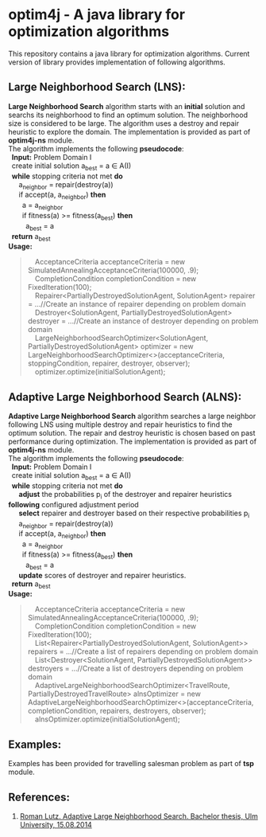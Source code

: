 # optim4j - A java library for optimization algorithms
This repository contains a java library for optimization algorithms. Current version of library provides implementation of following algorithms.
## Large Neighborhood Search (LNS): 
**Large Neighborhood Search** algorithm starts with an **initial** solution and searchs its neighborhood to find an optimum solution. The neighborhood size is considered to be large. The algorithm uses a destroy and repair heuristic to explore the domain. The implementation is provided as part of **optim4j-ns** module.
<br/>The algorithm implements the following **pseudocode**:
<br/>&ensp;**Input:** Problem Domain I
<br/>&ensp;create initial solution a<sub>best</sub> = a ∈ A(I)
<br/>&ensp;**while** stopping criteria not met **do**
<br/>&ensp;&ensp;&ensp;a<sub>neighbor</sub> = repair(destroy(a))
<br/>&ensp;&ensp;&ensp;if accept(a, a<sub>neighbor</sub>) **then**
<br/>&ensp;&ensp;&ensp;&ensp;a = a<sub>neighbor</sub>
<br/>&ensp;&ensp;&ensp;&ensp;if fitness(a) >= fitness(a<sub>best</sub>) **then**
<br/>&ensp;&ensp;&ensp;&ensp;&ensp;a<sub>best</sub> = a
<br/>&ensp;**return** a<sub>best</sub>
<br/>**Usage:**
>&ensp;&ensp;AcceptanceCriteria acceptanceCriteria = new SimulatedAnnealingAcceptanceCriteria(100000, .9);
<br/>&ensp;&ensp;CompletionCondition completionCondition = new FixedIteration(100);
<br/>&ensp;&ensp;Repairer<PartiallyDestroyedSolutionAgent, SolutionAgent> repairer = ...//Create an instance of repairer depending on problem domain
<br/>&ensp;&ensp;Destroyer<SolutionAgent, PartiallyDestroyedSolutionAgent> destroyer = ...//Create an instance of destroyer depending on problem domain
<br/>&ensp;&ensp;LargeNeighborhoodSearchOptimizer<SolutionAgent, PartiallyDestroyedSolutionAgent> optimizer = new LargeNeighborhoodSearchOptimizer<>(acceptanceCriteria, stoppingCondition, repairer, destroyer, observer);
<br/>&ensp;&ensp;optimizer.optimize(initialSolutionAgent);
## Adaptive Large Neighborhood Search (ALNS):
**Adaptive Large Neighborhood Search** algorithm searches a large neighbor following LNS using multiple destroy and repair heuristics to find the optimum solution. The repair and destroy heuristic is chosen based on past performance during optimization. The implementation is provided as part of **optim4j-ns** module.
<br/>The algorithm implements the following **pseudocode**:
<br/>&ensp;**Input:** Problem Domain I
<br/>&ensp;create initial solution a<sub>best</sub> = a ∈ A(I)
<br/>&ensp;**while** stopping criteria not met **do**
<br/>&ensp;&ensp;&ensp;**adjust** the probabilities p<sub>i</sub> of the destroyer and repairer heuristics **following** configured adjustment period
<br/>&ensp;&ensp;&ensp;**select** repairer and destroyer based on their respective probabilities p<sub>i</sub>
<br/>&ensp;&ensp;&ensp;a<sub>neighbor</sub> = repair(destroy(a))
<br/>&ensp;&ensp;&ensp;if accept(a, a<sub>neighbor</sub>) **then**
<br/>&ensp;&ensp;&ensp;&ensp;a = a<sub>neighbor</sub>
<br/>&ensp;&ensp;&ensp;&ensp;if fitness(a) >= fitness(a<sub>best</sub>) **then**
<br/>&ensp;&ensp;&ensp;&ensp;&ensp;a<sub>best</sub> = a
<br/>&ensp;&ensp;&ensp;**update** scores of destroyer and repairer heuristics.
<br/>&ensp;**return** a<sub>best</sub>
<br/>**Usage:**
>&ensp;&ensp;AcceptanceCriteria acceptanceCriteria = new SimulatedAnnealingAcceptanceCriteria(100000, .9);
<br/>&ensp;&ensp;CompletionCondition completionCondition = new FixedIteration(100);
<br/>&ensp;&ensp;List<Repairer<PartiallyDestroyedSolutionAgent, SolutionAgent>> repairers = ...//Create a list of repairers depending on problem domain
<br/>&ensp;&ensp;List<Destroyer<SolutionAgent, PartiallyDestroyedSolutionAgent>> destroyers = ...//Create a list of destroyers depending on problem domain
<br/>&ensp;&ensp;AdaptiveLargeNeighborhoodSearchOptimizer<TravelRoute, PartiallyDestroyedTravelRoute> alnsOptimizer = new AdaptiveLargeNeighborhoodSearchOptimizer<>(acceptanceCriteria, completionCondition, repairers, destroyers, observer);
<br/>&ensp;&ensp;alnsOptimizer.optimize(initialSolutionAgent);

## Examples:
Examples has been provided for travelling salesman problem as part of **tsp** module.

## References:
1) [Roman Lutz. Adaptive Large Neighborhood Search. Bachelor thesis, Ulm University, 15.08.2014](https://d-nb.info/1072464683/34)
